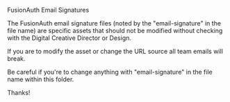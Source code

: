 FusionAuth Email Signatures

The FusionAuth email signature files (noted by the "email-signature" in the file name) are specific assets that should not be modified without checking with the Digital Creative Director or Design.

If you are to modify the asset or change the URL source all team emails will break. 

Be careful if you're to change anything with "email-signature" in the file name within this folder.

Thanks!
